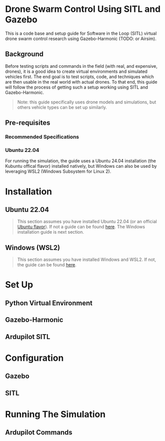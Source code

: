 # Drone Swarm Control Using SITL and Gazebo
This is a code base and setup guide for Software in the Loop (SITL) virtual drone swarm control research using Gazebo-Harmonic (TODO: or Airsim).

## Background
Before testing scripts and commands in the field (with real, and expensive, drones), it is a good idea to create virtual environments and simulated vehicles first. The end goal is to test scripts, code, and techniques which are then usable in the real world with actual drones. To that end, this guide will follow the process of getting such a setup working using SITL and Gazebo-Harmonic.
> Note: this guide specifically uses drone models and simulations, but others vehicle types can be set up similarly.

## Pre-requisites

### Recommended Specifications

### Ubuntu 22.04

For running the simulation, the guide uses a Ubuntu 24.04 installation (the Kubuntu offical flavor) installed natively, but Windows can also be used by leveraging WSL2 (Windows Subsystem for Linux 2).


# Installation

## Ubuntu 22.04
> This section assumes you have installed Ubuntu 22.04 (or an official [Ubuntu flavor]()). If not a guide can be found [here](). The Windows installation guide is next section.

## Windows (WSL2)
> This section assumes you have installed Windows and WSL2. If not, the guide can be found [here]().

# Set Up

## Python Virtual Environment

## Gazebo-Harmonic

## Ardupilot SITL


# Configuration

## Gazebo

## SITL


# Running The Simulation

## Ardupilot Commands

